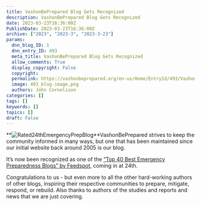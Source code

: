 ```yaml
---
title: VashonBePrepared Blog Gets Recognized
description: VashonBePrepared Blog Gets Recognized
date: 2023-03-23T16:36:00Z
PublishDate: 2023-03-23T16:36:00Z
archive: ["2023", "2023-3", "2023-3-23"]
params:
  dnn_blog_ID: 1
  dnn_entry_ID: 493
  meta_title: VashonBePrepared Blog Gets Recognized
  allow_comments: True
  display_copyright: False
  copyright:
  permalink: https://vashonbeprepared.org/en-us/Home/EntryId/493/VashonBePrepared-Blog-Gets-Recognized
  image: 493_blog-image.png
  authors: John Cornelison
categories: []
tags: []
keywords: []
topics: []
draft: False
---
```


**![Rated24thEmergencyPrepBlog](./images/Rated24thEmergencyPrepBlog.png "Rated24thEmergencyPrepBlog")**VashonBePrepared strives to keep the community informed in many ways, but one that has been maintained since our initial website back around 2005 is our blog.

It’s now been recognized as one of the [“Top 40 Best Emergency Preparedness Blogs” by Feedspot](https://blog.feedspot.com/emergency_preparedness_blogs/), coming in at 24th.

Congratulations to us - but even more to all the other hard-working authors of other blogs, inspiring their respective communities to prepare, mitigate, respond, or rebuild. Also thanks to authors of the studies and reports and news that we are just covering.
